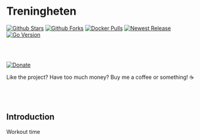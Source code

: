 # Treningheten
[![Github Stars](https://img.shields.io/github/stars/aunefyren/treningheten?style=for-the-badge)](https://github.com/aunefyren/treningheten)
[![Github Forks](https://img.shields.io/github/forks/aunefyren/treningheten?style=for-the-badge)](https://github.com/aunefyren/treningheten)
[![Docker Pulls](https://img.shields.io/docker/pulls/aunefyren/treningheten?style=for-the-badge)](https://hub.docker.com/r/aunefyren/treningheten)
[![Newest Release](https://img.shields.io/github/v/release/aunefyren/treningheten?style=for-the-badge)](https://github.com/aunefyren/treningheten/releases)
[![Go Version](https://img.shields.io/github/go-mod/go-version/aunefyren/treningheten?style=for-the-badge)](https://go.dev/dl/)

<br>
<br>

[![Donate](https://img.shields.io/badge/PayPal-Buy%20me%20coffee-blue?style=for-the-badge)](https://www.paypal.com/donate/?hosted_button_id=YRKMNM4S8VNBS) 

Like the project? Have too much money? Buy me a coffee or something! ☕️

<br>
<br>

## Introduction

Workout time